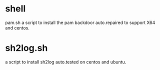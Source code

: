 shell
=====

pam.sh a script to install the pam backdoor auto.repaired to support X64 and centos.

# sh2log.sh #

a script to install sh2log auto.tested on centos and ubuntu.
